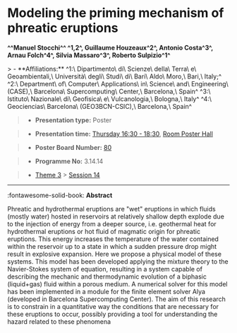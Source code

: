 # Modeling the priming mechanism of phreatic eruptions

**^^Manuel Stocchi^^ ^1,2^, Guillaume Houzeaux^2^, Antonio Costa^3^, Arnau Folch^4^, Silvia Massaro^3^, Roberto Sulpizio^1^**

<!-- more -->> - **Affiliations:** ^1:\ Dipartimento\ di\ Scienze\ della\ Terra\ e\ Geoambientali,\ Università\ degli\ Studi\ di\ Bari\ Aldo\ Moro,\ Bari,\ Italy;^ ^2:\ Department\ of\ Computer\ Applications\ in\ Science\ and\ Engineering\ (CASE),\ Barcelona\ Supercomputing\ Center,\ Barcelona,\ Spain^ ^3:\ Istituto\ Nazionale\ di\ Geofisica\ e\ Vulcanologia,\ Bologna,\ Italy^ ^4:\ Geociencias\ Barcelona\ (GEO3BCN-CSIC),\ Barcelona,\ Spain^

> - **Presentation type:** Poster

> - **Presentation time:** [Thursday 16:30 - 18:30](../sessions_comparison.md#__tabbed_3_6), [Room Poster Hall](../maps_venue.md#__tabbed_1_1)

> - **Poster Board Number:** [80](../map_poster_boards.md#thursday)

> - **Programme No:** 3.14.14

> - [Theme 3](../theme3.md) > [Session 14](../sessions/session-3-14.md)

--- 

:fontawesome-solid-book: **Abstract**

Phreatic and hydrothermal eruptions are "wet" eruptions in which fluids (mostly water) hosted in reservoirs at relatively shallow depth explode due to the injection of energy from a deeper source, i.e. geothermal heat for hydrothermal eruptions or hot fluid of magmatic origin for phreatic eruptions. This energy increases the temperature of the water contained within the reservoir up to a state in which a sudden pressure drop might result in explosive expansion. Here we propose a physical model of these systems. This model has been developed applying the mixture theory to the Navier-Stokes system of equation, resulting in a system capable of describing the mechanic and thermodynamic evolution of a biphasic (liquid+gas) fluid within a porous medium. A numerical solver for this model has been implemented in a module for the finite element solver Alya (developed in Barcelona Supercomputing Center). The aim of this research is to constrain in a quantitative way the conditions that are necessary for these eruptions to occur, possibly providing a tool for understanding the hazard related to these phenomena

